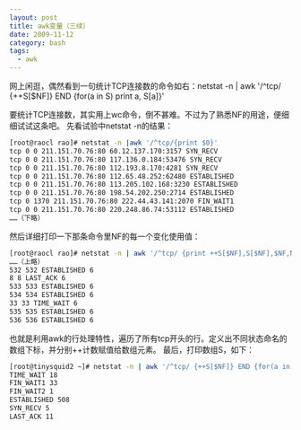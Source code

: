 ```yaml
---
layout: post
title: awk变量（三续）
date: 2009-11-12
category: bash
tags:
  - awk
---
```


网上闲逛，偶然看到一句统计TCP连接数的命令如右：netstat -n | awk '/^tcp/ {++S[$NF]} END {for(a in S) print a, S[a]}'

要统计TCP连接数，其实用上wc命令，倒不甚难。不过为了熟悉NF的用途，便细细试试这条吧。
先看试验中netstat -n的结果：
```bash
[root@raocl rao]# netstat -n |awk '/^tcp/{print $0}'
tcp 0 0 211.151.70.76:80 60.12.137.170:3157 SYN_RECV
tcp 0 0 211.151.70.76:80 117.136.0.184:53476 SYN_RECV
tcp 0 0 211.151.70.76:80 112.193.8.170:4281 SYN_RECV
tcp 0 0 211.151.70.76:80 112.65.48.252:62480 ESTABLISHED
tcp 0 0 211.151.70.76:80 113.205.102.168:3230 ESTABLISHED
tcp 0 0 211.151.70.76:80 198.54.202.250:2714 ESTABLISHED
tcp 0 1370 211.151.70.76:80 222.44.43.141:2070 FIN_WAIT1
tcp 0 0 211.151.70.76:80 220.248.86.74:53112 ESTABLISHED
……（下略）
```
然后详细打印一下那条命令里NF的每一个变化使用值：
```bash
[root@raocl rao]# netstat -n | awk '/^tcp/ {print ++S[$NF],S[$NF],$NF,NF}'
……（上略）
532 532 ESTABLISHED 6
8 8 LAST_ACK 6
533 533 ESTABLISHED 6
534 534 ESTABLISHED 6
33 33 TIME_WAIT 6
535 535 ESTABLISHED 6
536 536 ESTABLISHED 6
```
也就是利用awk的行处理特性，遍历了所有tcp开头的行。定义出不同状态命名的数组下标，并分别++计数赋值给数组元素。
最后，打印数组S，如下：
```bash
[root@tinysquid2 ~]# netstat -n | awk '/^tcp/ {++S[$NF]} END {for(a in S) print a, S[a]}'
TIME_WAIT 18
FIN_WAIT1 33
FIN_WAIT2 1
ESTABLISHED 508
SYN_RECV 5
LAST_ACK 11
```

